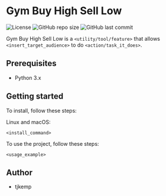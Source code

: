 # Gym Buy High Sell Low

![License](https://img.shields.io/github/license/tjkemp/gym-buy-high-sell-low)
![GitHub repo size](https://img.shields.io/github/repo-size/tjkemp/gym-buy-high-sell-low)
![GitHub last commit](https://img.shields.io/github/last-commit/tjkemp/gym-buy-high-sell-low)

Gym Buy High Sell Low is a `<utility/tool/feature>` that allows `<insert_target_audience>` to do `<action/task_it_does>`.

## Prerequisites

- Python 3.x

## Getting started

To install, follow these steps:

Linux and macOS:
```
<install_command>
```

To use the project, follow these steps:

```
<usage_example>
```

## Author

* tjkemp
